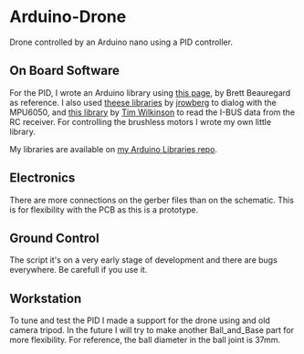 # Arduino-Drone
Drone controlled by an Arduino nano using a PID controller.

## On Board Software
For the PID, I wrote an Arduino library using <a href="http://brettbeauregard.com/blog/2011/04/improving-the-beginners-pid-introduction/">this page</a>, by Brett Beauregard as reference.
I also used <a href="https://github.com/jrowberg/i2cdevlib.git">theese libraries</a> by <a href="https://github.com/jrowberg">jrowberg</a> to dialog with the MPU6050, and <a href="https://github.com/aanon4/FlySkyIBus.git">this library</a> by <a href="https://github.com/aanon4">Tim Wilkinson</a> to read the I-BUS data from the RC receiver.
For controlling the brushless motors I wrote my own little library.

My libraries are available on <a href = "https://github.com/Miguel-San/Arduino-Libraries">my Arduino Libraries repo</a>.

## Electronics
There are more connections on the gerber files than on the schematic. This is for flexibility with the PCB as this is a prototype.

## Ground Control
The script it's on a very early stage of development and there are bugs everywhere. Be carefull if you use it.

## Workstation
To tune and test the PID I made a support for the drone using and old camera tripod. In the future I will try to make another Ball_and_Base part for more flexibility. For reference, the ball diameter in the ball joint is 37mm. 
